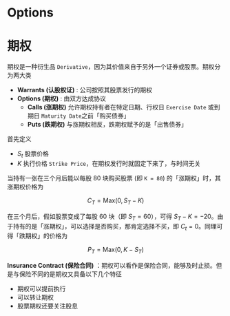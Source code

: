 # Options

# 期权


期权是一种衍生品 `Derivative`，因为其价值来自于另外一个证券或股票。期权分为两大类
- **Warrants (认股权证)** : 公司按照其股票发行的期权
- **Options (期权)** : 由双方达成协议
    - **Calls (涨期权)** 允许期权持有者在特定日期、行权日 `Exercise Date` 或到期日 `Maturity Date`之前「购买债券」 
    - **Puts (跌期权)** 与涨期权相反，跌期权赋予的是「出售债券」


首先定义
- $S_t$ 股票价格
- $K$ 执行价格 `Strike Price`，在期权发行时就固定下来了，与时间无关

当持有一张在三个月后能以每股 80 块购买股票 (即 `K = 80`) 的「涨期权」时，其涨期权价格为

$$
C_T = \text{Max} (0, S_T - K)
$$

在三个月后，假如股票变成了每股 60 块（即 $S_T = 60$），可得 $S_T - K = -20$。由于持有的是「涨期权」，可以选择是否购买，那肯定选择不买，即 $C_t = 0$。同理可得「跌期权」的价格为

$$
P_T = \text{Max} (0, K - S_T)
$$


**Insurance Contract (保险合同)** ：期权可以看作是保险合同，能够及时止损。但是与保险不同的是期权又具备以下几个特征
- 期权可以提前执行
- 可以转让期权
- 股票期权还要关注股息

